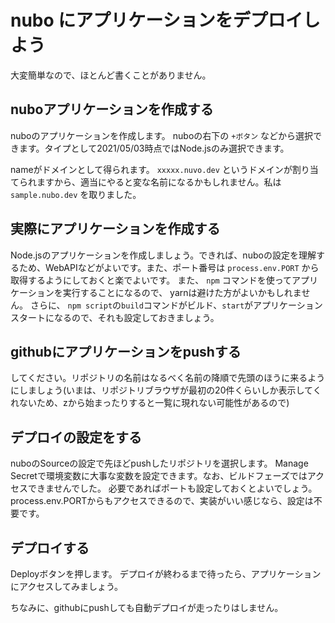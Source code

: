 # nubo にアプリケーションをデプロイしよう

大変簡単なので、ほとんど書くことがありません。

## nuboアプリケーションを作成する
nuboのアプリケーションを作成します。
nuboの右下の `+ボタン` などから選択できます。タイプとして2021/05/03時点ではNode.jsのみ選択できます。

nameがドメインとして得られます。 `xxxxx.nuvo.dev` というドメインが割り当てられますから、適当にやると変な名前になるかもしれません。私は `sample.nubo.dev` を取りました。

## 実際にアプリケーションを作成する

Node.jsのアプリケーションを作成しましょう。できれば、nuboの設定を理解するため、WebAPIなどがよいです。また、ポート番号は `process.env.PORT` から取得するようにしておくと楽でよいです。
また、 `npm` コマンドを使ってアプリケーションを実行することになるので、 yarnは避けた方がよいかもしれません。
さらに、 `npm script`の`build`コマンドがビルド、`start`がアプリケーションスタートになるので、それも設定しておきましょう。

## githubにアプリケーションをpushする

してください。リポジトリの名前はなるべく名前の降順で先頭のほうに来るようにしましょう(いまは、リポジトリブラウザが最初の20件くらいしか表示してくれないため、zから始まったりすると一覧に現れない可能性があるので)

## デプロイの設定をする

nuboのSourceの設定で先ほどpushしたリポジトリを選択します。
Manage Secretで環境変数に大事な変数を設定できます。なお、ビルドフェーズではアクセスできませんでした。
必要であればポートも設定しておくとよいでしょう。 process.env.PORTからもアクセスできるので、実装がいい感じなら、設定は不要です。

## デプロイする

Deployボタンを押します。
デプロイが終わるまで待ったら、アプリケーションにアクセスしてみましょう。

ちなみに、githubにpushしても自動デプロイが走ったりはしません。
